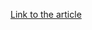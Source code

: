 [Link to the article](https://media.kasperskycontenthub.com/wp-content/uploads/sites/43/2018/03/20134940/kaspersky-lab-gauss.pdf)
